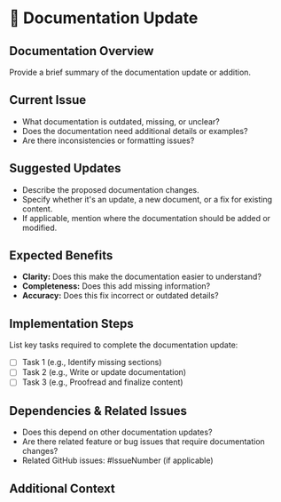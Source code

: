 # 📖 Documentation Update

## Documentation Overview

Provide a brief summary of the documentation update or addition.

## Current Issue

- What documentation is outdated, missing, or unclear?
- Does the documentation need additional details or examples?
- Are there inconsistencies or formatting issues?

## Suggested Updates

- Describe the proposed documentation changes.
- Specify whether it's an update, a new document, or a fix for existing content.
- If applicable, mention where the documentation should be added or modified.

## Expected Benefits

- **Clarity:** Does this make the documentation easier to understand?  
- **Completeness:** Does this add missing information?  
- **Accuracy:** Does this fix incorrect or outdated details?  

## Implementation Steps

List key tasks required to complete the documentation update:

- [ ] Task 1 (e.g., Identify missing sections)  
- [ ] Task 2 (e.g., Write or update documentation)  
- [ ] Task 3 (e.g., Proofread and finalize content)  

## Dependencies & Related Issues

- Does this depend on other documentation updates?  
- Are there related feature or bug issues that require documentation changes?  
- Related GitHub issues: #IssueNumber (if applicable)  

## Additional Context

<!-- Any relevant details, links, or references -->
